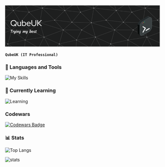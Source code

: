 ![Header](./github-header-image.png)

**`QubeUK (IT Professional)`**

### 🧰 Languages and Tools
![My Skills](https://skillicons.dev/icons?i=git,github,linux,md,powershell,python,stackoverflow,raspberrypi,vscode,&perline=10) 

### 🌱 Currently Learning
![Learning](https://skillicons.dev/icons?i=css,html,js,django,mongodb,&perline=10)

### Codewars
[![Codewars Badge](https://www.codewars.com/users/QubeUK/badges/large)](https://www.codewars.com/users/QubeUK)


<!--
[![LeetCode stats](https://leetcode-stats-six.vercel.app/api?username=QubeUK)](https://leetcode.com/QubeUK/) 
-->

### 📊 Stats
![Top Langs](https://github-readme-stats.vercel.app/api/top-langs/?username=QubeUK&theme=radical&show_icons=true)

![stats](https://github-profile-trophy.vercel.app/?username=QubeUK&theme=juicyfresh&rank=S,SSS,SS,AAA,AA,A,B,C&margin-w=15)


